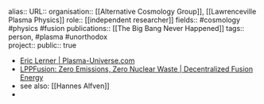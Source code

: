 alias::
URL::
organisation:: [[Alternative Cosmology Group]], [[Lawrenceville Plasma Physics]] 
role:: [[independent researcher]] 
fields:: #cosmology #physics #fusion 
publications:: [[The Big Bang Never Happened]] 
tags:: person, #plasma #unorthodox  
project::
public:: true

- [Eric Lerner | Plasma-Universe.com](https://www.plasma-universe.com/eric-lerner/)
- [LPPFusion: Zero Emissions, Zero Nuclear Waste | Decentralized Fusion Energy](https://www.lppfusion.com/)
- see also: [[Hannes Alfven]]
-